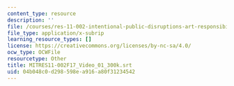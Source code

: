 ```yaml
---
content_type: resource
description: ''
file: /courses/res-11-002-intentional-public-disruptions-art-responsibility-and-pedagogy-fall-2017/04b048c0d298598ea916a80f31234542_MITRES11-002F17_Video_01_300k.vtt
file_type: application/x-subrip
learning_resource_types: []
license: https://creativecommons.org/licenses/by-nc-sa/4.0/
ocw_type: OCWFile
resourcetype: Other
title: MITRES11-002F17_Video_01_300k.srt
uid: 04b048c0-d298-598e-a916-a80f31234542
---
```

